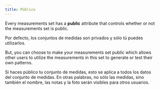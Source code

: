 ```yaml
---
title: Público
---
```


Every measurements set has a **public** attribute that controls whether or not the measurements set is public.

Por defecto, los conjuntos de medidas son privados y sólo tú puedes utilizarlos.

But, you can choose to make your measurements set public which allows other users to utilize the measurements in this set to generate or test their own patterns.

<Note>
Si haces público tu conjunto de medidas, esto se aplica a todos los datos del conjunto de medidas.
En otras palabras, no sólo las medidas, sino también el nombre, las notas y la foto serán visibles para otros usuarios.
</Note>

